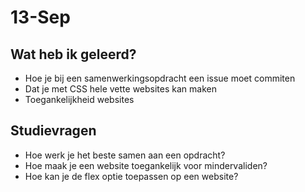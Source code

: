 # 13-Sep
## Wat heb ik geleerd?
- Hoe je bij een samenwerkingsopdracht een issue moet commiten
- Dat je met CSS hele vette websites kan maken
- Toegankelijkheid websites

## Studievragen
- Hoe werk je het beste samen aan een opdracht?
- Hoe maak je een website toegankelijk voor mindervaliden?
- Hoe kan je de flex optie toepassen op een website?
